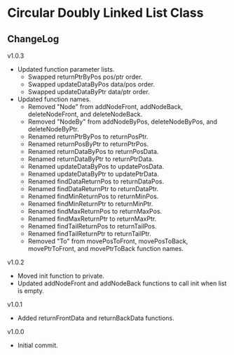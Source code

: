 # Circular Doubly Linked List Class

## ChangeLog
v1.0.3
- Updated function parameter lists.
	- Swapped returnPtrByPos pos/ptr order.
	- Swapped updateDataByPos data/pos order.
	- Swapped updateDataByPtr data/ptr order.
- Updated function names.
	- Removed "Node" from addNodeFront, addNodeBack, deleteNodeFront, and deleteNodeBack.
	- Removed "NodeBy" from addNodeByPos, deleteNodeByPos, and deleteNodeByPtr.
	- Renamed returnPtrByPos to returnPosPtr.
	- Renamed returnPosByPtr to returnPtrPos.
	- Renamed returnDataByPos to returnPosData.
	- Renamed returnDataByPtr to returnPtrData.
	- Renamed updateDataByPos to updatePosData.
	- Renamed updateDataByPtr to updatePtrData.
	- Renamed findDataReturnPos to returnDataPos.
	- Renamed findDataReturnPtr to returnDataPtr.
	- Renamed findMinReturnPos to returnMinPos.
	- Renamed findMinReturnPtr to returnMinPtr.
	- Renamed findMaxReturnPos to returnMaxPos.
	- Renamed findMaxReturnPtr to returnMaxPtr.
	- Renamed findTailReturnPos to returnTailPos.
	- Renamed findTailReturnPtr to returnTailPtr.
	- Removed "To" from movePosToFront, movePosToBack, movePtrToFront, and movePtrToBack function names.

v1.0.2
- Moved init function to private.
- Updated addNodeFront and addNodeBack functions to call init when list is empty.

v1.0.1
- Added returnFrontData and returnBackData functions.

v1.0.0
- Initial commit.